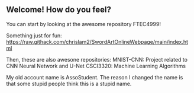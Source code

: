 ## Welcome! How do you feel?

You can start by looking at the awesome repository FTEC4999!

Something just for fun: https://raw.githack.com/chrislam2/SwordArtOnlineWebpage/main/index.html

Then, these are also awesone repositories:
MNIST-CNN: Project related to CNN Neural Network and U-Net
CSCI3320: Machine Learning Algorithms

My old account name is AssoStudent. The reason I changed the name is that some stupid people think this is a stupid name.

<!--
**chrislam2/chrislam2** is a ✨ _special_ ✨ repository because its `README.md` (this file) appears on your GitHub profile.

Here are some ideas to get you started:

- 🔭 I’m currently working on ...
- 🌱 I’m currently learning ...
- 👯 I’m looking to collaborate on ...
- 🤔 I’m looking for help with ...
- 💬 Ask me about ...
- 📫 How to reach me: ...
- 😄 Pronouns: ...
- ⚡ Fun fact: ...
-->
